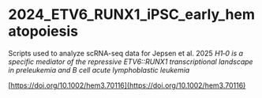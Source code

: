 # 2024_ETV6_RUNX1_iPSC_early_hematopoiesis
Scripts used to analyze scRNA-seq data for Jepsen et al. 2025
*H1‐0 is a specific mediator of the repressive ETV6::RUNX1 transcriptional landscape in preleukemia and B cell acute lymphoblastic leukemia*

[https://doi.org/10.1002/hem3.70116](https://doi.org/10.1002/hem3.70116)

